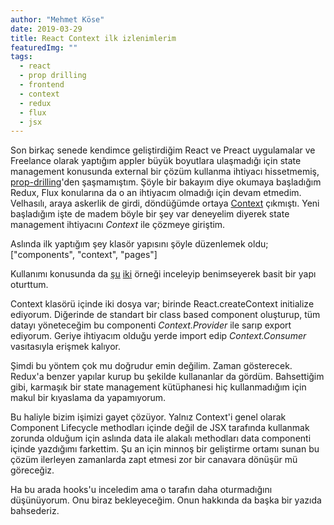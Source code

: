 ```yaml
---
author: "Mehmet Köse"
date: 2019-03-29
title: React Context ilk izlenimlerim
featuredImg: ""
tags: 
  - react
  - prop drilling
  - frontend
  - context
  - redux
  - flux
  - jsx
---
```


Son birkaç senede kendimce geliştirdiğim React ve Preact uygulamalar ve Freelance olarak yaptığım appler  büyük boyutlara ulaşmadığı için state management konusunda external bir çözüm kullanma ihtiyacı hissetmemiş, [prop-drilling](https://kentcdodds.com/blog/prop-drilling/)'den şaşmamıştım. Şöyle bir bakayım diye okumaya başladığım Redux, Flux konularına da o an ihtiyacım olmadığı için devam etmedim. Velhasılı, araya askerlik de girdi, döndüğümde ortaya [Context](https://reactjs.org/docs/context.html) çıkmıştı. Yeni başladığım işte de madem böyle bir şey var deneyelim diyerek state management ihtiyacını *Context* ile çözmeye giriştim.

Aslında ilk yaptığım şey klasör yapısını şöyle düzenlemek oldu; ["components", "context", "pages"]

Kullanımı konusunda da [şu](https://github.com/joseferrer1090/example-context-api) [iki](https://github.com/academind/react-redux-vs-context) örneği inceleyip benimseyerek basit bir yapı oturttum. 

Context klasörü içinde iki dosya var; birinde React.createContext initialize ediyorum. Diğerinde de standart bir class based component oluşturup, tüm datayı yöneteceğim bu componenti *Context.Provider* ile sarıp export ediyorum. Geriye ihtiyacım olduğu yerde import edip *Context.Consumer* vasıtasıyla erişmek kalıyor. 

Şimdi bu yöntem çok mu doğrudur emin değilim. Zaman gösterecek. Redux'a benzer yapılar kurup bu şekilde kullananlar da gördüm. Bahsettiğim gibi, karmaşık bir state management kütüphanesi hiç kullanmadığım için makul bir kıyaslama da yapamıyorum. 

Bu haliyle bizim işimizi gayet çözüyor. Yalnız Context'i genel olarak Component Lifecycle methodları içinde değil de JSX tarafında kullanmak zorunda olduğum için aslında data ile alakalı methodları data componenti içinde yazdığımı farkettim. Şu an için minnoş bir geliştirme ortamı sunan bu çözüm ilerleyen zamanlarda zapt etmesi zor bir canavara dönüşür mü göreceğiz. 

Ha bu arada hooks'u inceledim ama o tarafın daha oturmadığını düşünüyorum. Onu biraz bekleyeceğim. Onun hakkında da başka bir yazıda bahsederiz. 